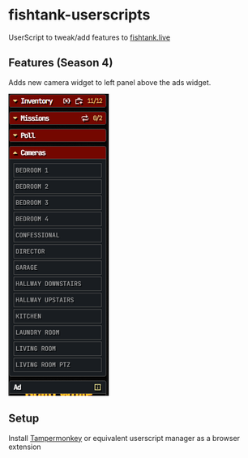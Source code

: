 # fishtank-userscripts

UserScript to tweak/add features to [fishtank.live](https://www.fishtank.live/)

## Features (Season 4)

Adds new camera widget to left panel above the ads widget.

![docs/fishtank-s4-cams.png](docs/fishtank-s4-cams.png)

## Setup

Install [Tampermonkey](https://github.com/Tampermonkey/tampermonkey) or equivalent userscript manager as a browser extension
